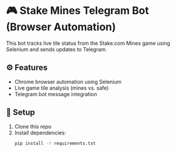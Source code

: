 # 🎮 Stake Mines Telegram Bot (Browser Automation)

This bot tracks live tile status from the Stake.com Mines game using Selenium and sends updates to Telegram.

## ⚙️ Features

- Chrome browser automation using Selenium
- Live game tile analysis (mines vs. safe)
- Telegram bot message integration

## 🔧 Setup

1. Clone this repo
2. Install dependencies:
   ```bash
   pip install -r requirements.txt